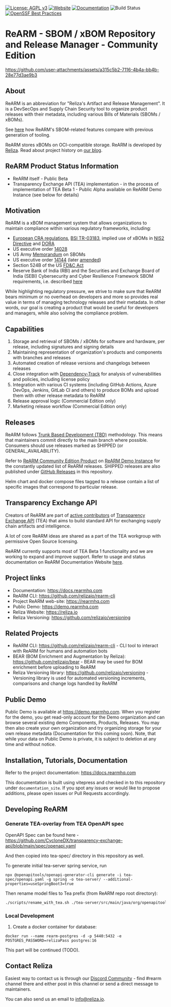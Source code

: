  [![License: AGPL v3](https://img.shields.io/badge/License-AGPL_v3-blue.svg)](https://www.gnu.org/licenses/agpl-3.0)
 [![Website](https://img.shields.io/badge/https://-rearmhq.com-blue.svg)](https://rearmhq.com)
 [![Documentation](https://img.shields.io/badge/read-documentation-blue.svg)](https://docs.rearmhq.com)
 ![Build Status](https://github.com/relizaio/rearm/actions/workflows/github_actions.yml/badge.svg?branch=main)
 [![OpenSSF Best Practices](https://www.bestpractices.dev/projects/10664/badge)](https://www.bestpractices.dev/projects/10664)

# ReARM - SBOM / xBOM Repository and Release Manager - Community Edition

https://github.com/user-attachments/assets/a315c5b2-7116-4b4a-bb4b-28e77d3ae9b3

## About
ReARM is an abbreviation for "Reliza's Artifact and Release Management". It is a DevSecOps and Supply Chain Security tool to organize product releases with their metadata, including various Bills of Materials (SBOMs / xBOMs).

See [here](https://rearmhq.com/blog/rearm-comparison-with-traditional-sbom-tools) how ReARM's SBOM-related features compare with previous generation of tooling.

ReARM stores xBOMs on OCI-compatible storage. ReARM is developed by [Reliza](https://reliza.io). Read about project history on [our blog](https://rearmhq.com/blog/rearm-history).

## ReARM Product Status Information
- ReARM itself - Public Beta
- Transparency Exchange API (TEA) implementation - in the process of implementation of TEA Beta 1 - Public Alpha available on ReARM Demo Instance (see below for details)

## Motivation
ReARM is a xBOM management system that allows organizations to maintain compliance within various regulatory frameworks, including:
- [European CRA regulations](https://eur-lex.europa.eu/eli/reg/2024/2847/oj), [BSI TR-03183](https://www.bsi.bund.de/EN/Themen/Unternehmen-und-Organisationen/Standards-und-Zertifizierung/Technische-Richtlinien/TR-nach-Thema-sortiert/tr03183/tr-03183.html), implied use of xBOMs in [NIS2 Directive](https://eur-lex.europa.eu/eli/dir/2022/2555/oj/eng) and [DORA](https://eur-lex.europa.eu/eli/reg/2022/2554/oj/eng)
- US executive order [14028](https://www.federalregister.gov/documents/2021/05/17/2021-10460/improving-the-nations-cybersecurity)
- US Army [Memorandum](https://federalnewsnetwork.com/wp-content/uploads/2024/09/081624_Army_SBOM_Memo.pdf) on SBOMs
- US executive order [14144](https://www.federalregister.gov/documents/2025/01/17/2025-01470/strengthening-and-promoting-innovation-in-the-nations-cybersecurity) (later [amended](https://rearmhq.com/blog/sbom-remains-attestations-out-amending-executive-order-14144))
- Section 524B of the US [FD&C Act](https://www.govinfo.gov/content/pkg/COMPS-973/pdf/COMPS-973.pdf)
- Reserve Bank of India (RBI) and the Securities and Exchange Board of India (SEBI) Cybersecurity and Cyber Resilience Framework SBOM requirements, i.e. described [here](https://www.sebi.gov.in/sebi_data/faqfiles/jun-2025/1749647139924.pdf)

While highlighting regulatory pressure, we strive to make sure that ReARM bears minimum or no overhead on developers and more so provides real value in terms of managing technology releases and their metadata. In other words, our goal is creating a product that would be useful for developers and managers, while also solving the compliance problem.

## Capabilities
1. Storage and retrieval of SBOMs / xBOMs for software and hardware, per release, including signatures and signing details
2. Maintaining representation of organization's products and components with branches and releases
3. Automated creation of release versions and changelogs between releases
4. Close integration with [Dependency-Track](https://dependencytrack.org/) for analysis of vulnerabilities and policies, including license policy
5. Integration with various CI systems (including GitHub Actions, Azure DevOps, Jenkins, GitLab CI and others) to produce BOMs and upload them with other release metadata to ReARM
6. Release approval logic (Commercial Edition only)
7. Marketing release workflow (Commercial Edition only)

## Releases
ReARM follows [Trunk Based Development (TBD)](https://trunkbaseddevelopment.com/) methodology. This means that maintainers commit directly to the main branch where possible. Consumers should use releases marked as SHIPPED (or GENERAL_AVAILABILITY).

Refer to [ReARM Community Edition Product](https://demo.rearmhq.com/productsOfOrg/00000000-0000-0000-0000-000000000001/eab985e6-f4f1-42db-95ba-5d9d1d695348) on [ReARM Demo Instance](https://demo.rearmhq.com) for the constantly updated list of ReARM releases. SHIPPED releases are also published under [GitHub Releases](https://github.com/relizaio/rearm/releases) in this repository.

Helm chart and docker compose files tagged to a release contain a list of specific images that correspond to particular release.

## Transparency Exchange API
Creators of ReARM are part of [active contributors](https://github.com/CycloneDX/transparency-exchange-api/blob/main/contributors.md) of [Transparency Exchange API](https://github.com/CycloneDX/transparency-exchange-api/) (TEA) that aims to build standard API for exchanging supply chain artifacts and intelligence.

A lot of core ReARM ideas are shared as a part of the TEA workgroup with permissive Open Source licensing.

ReARM currently supports most of TEA Beta 1 functionality and we are working to expand and improve support. Refer to usage and status documentation on ReARM Documentation Website [here](https://docs.rearmhq.com/tea/index.html).

## Project links
- Documentation: https://docs.rearmhq.com
- ReARM CLI: https://github.com/relizaio/rearm-cli
- Project ReARM web-site: https://rearmhq.com
- Public Demo: https://demo.rearmhq.com
- Reliza Website: https://reliza.io
- Reliza Versioning: https://github.com/relizaio/versioning

## Related Projects
- ReARM CLI: https://github.com/relizaio/rearm-cli - CLI tool to interact with ReARM for humans and automation bots
- BEAR (BOM Enrichment and Augmentation by Reliza): https://github.com/relizaio/bear - BEAR may be used for BOM enrichment before uploading to ReARM
- Reliza Versioning library: https://github.com/relizaio/versioning - Versioning library is used for automated versioning increments, comparisons and change logs handled by ReARM

## Public Demo
Public Demo is available at https://demo.rearmhq.com. When you register for the demo, you get read-only account for the Demo organization and can browse several existing demo Components, Products, Releases. You may then also create your own organization and try organizing storage for your own release metadata (Documentation for this coming soon). Note, that while your data on Public Demo is private, it is subject to deletion at any time and without notice.

## Installation, Tutorials, Documentation
Refer to the project documentation: https://docs.rearmhq.com

This documentation is built using vitepress and checked in to this repository under `documentation_site`. If you spot any issues or would like to propose additions, please open issues or Pull Requests accordingly.

## Developing ReARM

### Generate TEA-overlay from TEA OpenAPI spec
OpenAPI Spec can be found here - https://github.com/CycloneDX/transparency-exchange-api/blob/main/spec/openapi.yaml

And then copied into tea-spec/ directory in this repository as well.

To generate initial tea-server spring service, run

```
npx @openapitools/openapi-generator-cli generate -i tea-spec/openapi.yaml -g spring -o tea-server/ --additional-properties=useSpringBoot3=true
```

Then rename model files to Tea prefix (from ReARM repo root directory):

```bash
./scripts/rename_with_tea.sh ./tea-server/src/main/java/org/openapitools/model
```



### Local Development

1. Create a docker container for database:
```
docker run --name rearm-postgres -d -p 5440:5432 -e POSTGRES_PASSWORD=relizaPass postgres:16
```

This part will be continued (TODO).

## Contact Reliza
Easiest way to contact us is through our [Discord Community](https://devopscommunity.org/) - find #rearm channel there and either post in this channel or send a direct message to maintainers.

You can also send us an email to [info@reliza.io](mailto:info@reliza.io).
